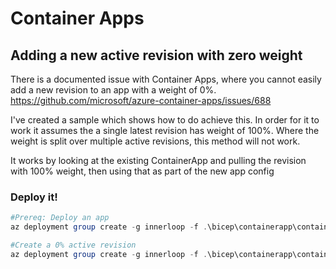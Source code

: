 # Container Apps

## Adding a new active revision with zero weight

There is a documented issue with Container Apps, where you cannot easily add a new revision to an app with a weight of 0%. https://github.com/microsoft/azure-container-apps/issues/688

I've created a sample which shows how to do achieve this. In order for it to work it assumes the a single latest revision has weight of 100%. Where the weight is split over multiple active revisions, this method will not work.

It works by looking at the existing ContainerApp and pulling the revision with 100% weight, then using that as part of the new app config

### Deploy it!

```powershell
#Prereq: Deploy an app
az deployment group create -g innerloop -f .\bicep\containerapp\containerapp-dapr.bicep

#Create a 0% active revision
az deployment group create -g innerloop -f .\bicep\containerapp\containerapp-newrevision.bicep

```